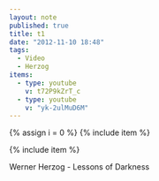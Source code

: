 ```yaml
---
layout: note
published: true
title: t1
date: "2012-11-10 18:48"
tags: 
  - Video
  - Herzog
items: 
  - type: youtube
    v: t72P9kZrT_c
  - type: youtube
    v: "yk-2ulMuD6M"
---
```


{% assign i = 0  %}
{% include item %}

{% include item %}

Werner Herzog - Lessons of Darkness